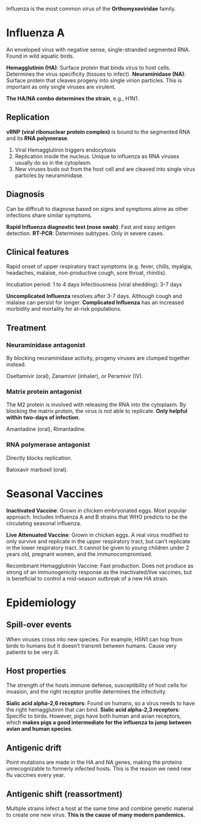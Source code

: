 Influenza is the most common virus of the **Orthomyxoviridae** family.
# Influenza A
An enveloped virus with negative sense, single-stranded segmented RNA. Found in wild aquatic birds.

**Hemagglutinin (HA)**: Surface protein that binds virus to host cells. Determines the virus specificity (tissues to infect).
**Neuraminidase (NA)**: Surface protein that cleaves progeny into single virion particles. This is important as only single viruses are virulent.

**The HA/NA combo determines the strain**, e.g., H1N1.
## Replication
**vRNP (viral ribonuclear protein complex)** is bound to the segmented RNA and its **RNA polymerase**.

1. Viral Hemagglutinin triggers endocytosis
2. Replication inside the nucleus. Unique to influenza as RNA viruses usually do so in the cytoplasm.
3. New viruses buds out from the host cell and are cleaved into single virus particles by neuraminidase.
## Diagnosis
Can be difficult to diagnose based on signs and symptoms alone as other infections share similar symptoms.

**Rapid Influenza diagnostic test (nose swab)**: Fast and easy antigen detection.
**RT-PCR**: Determines subtypes. Only in severe cases.
## Clinical features
Rapid onset of upper respiratory tract symptoms (e.g. fever, chills, myalgia, headaches, malaise, non-productive cough, sore throat, rhinitis).

Incubation period: 1 to 4 days
Infectiousness (viral shedding): 3-7 days

**Uncomplicated Influenza** resolves after 3-7 days. Although cough and malaise can persist for longer. **Complicated Influenza** has an increased morbidity and mortality for at-risk populations.
## Treatment
### Neuraminidase antagonist
By blocking neuraminidase activity, progeny viruses are clumped together instead.

Oseltamivir (oral), Zanamivir (inhaler), or Peramivir (IV).
### Matrix protein antagonist
The M2 protein is involved with releasing the RNA into the cytoplasm. By blocking the matrix protein, the virus is not able to replicate. **Only helpful within two-days of infection**.

Amantadine (oral), Rimantadine.
### RNA polymerase antagonist
Directly blocks replication.

Baloxavir marboxil (oral).
# Seasonal Vaccines
**Inactivated Vaccine**: Grown in chicken embryonated eggs. Most popular approach. Includes Influenza A and B strains that WHO predicts to be the circulating seasonal influenza.

**Live Attenuated Vaccine**: Grown in chicken eggs. A real virus modified to only survive and replicate in the upper respiratory tract, but can’t replicate in the lower respiratory tract. It cannot be given to young children under 2 years old, pregnant women, and the immunocompromised.

Recombinant Hemagglutinin Vaccine: Fast production. Does not produce as strong of an immunogenicity response as the inactivated/live vaccines, but is beneficial to control a mid-season outbreak of a new HA strain.
# Epidemiology
## Spill-over events
When viruses cross into new species. For example, H5N1 can hop from birds to humans but it doesn’t transmit between humans. Cause very patients to be very ill.
## Host properties
The strength of the hosts immune defense, susceptibility of host cells for invasion, and the right receptor profile determines the infectivity.

**Sialic acid alpha-2,6 receptors**: Found on humans, so a virus needs to have the right hemagglutinin that can bind.
**Sialic acid alpha-2,3 receptors**: Specific to birds. However, pigs have both human and avian receptors, which **makes pigs a good intermediate for the influenza to jump between avian and human species**.
## Antigenic drift
Point mutations are made in the HA and NA genes, making the proteins unrecognizable to formerly infected hosts. This is the reason we need new flu vaccines every year.
## Antigenic shift (reassortment)
Multiple strains infect a host at the same time and combine genetic material to create one new virus. **This is the cause of many modern pandemics.**